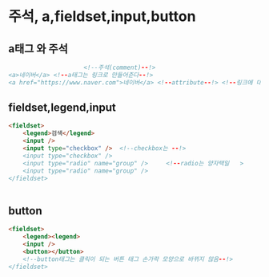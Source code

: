 # 주석, a,fieldset,input,button

## a태그 와  주석&#x20;

```html
                     <!--주석(comment)--!>    
<a>네이버</a> <!--a태그는 링크로 만들어준다--!>
<a href="https://www.naver.com">네이버</a> <!--attribute--!> <!--링크에 대한 부가정보를 적어준다--!>
```

## fieldset,legend,input&#x20;

```html
<fieldset>
    <legend>검색</legend>
    <input />
    <input type="checkbox" />  <!--checkbox는 --!>
    <input type="checkbox" />  
    <input type="radio" name="group" />     <!--radio는 양자택일   >
    <input type="radio" name="group" />
</fieldset>
    
```

## button&#x20;

```html
<fieldset>
    <legend><legend>
    <input />
    <button></button>        
    <!--button태그는 클릭이 되는 버튼 태그 손가락 모양으로 바뀌지 않음--!>
</fieldset>
```
